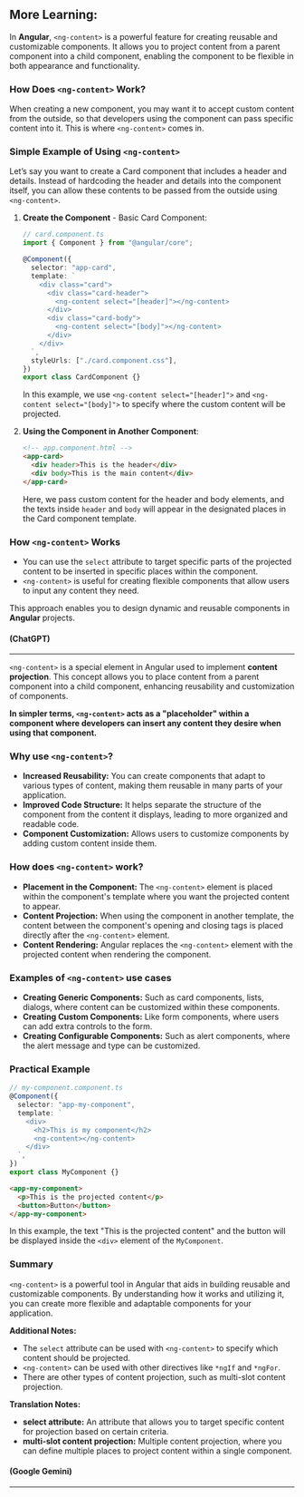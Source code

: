 ## More Learning:

In **Angular**, `<ng-content>` is a powerful feature for creating reusable and customizable components. It allows you to project content from a parent component into a child component, enabling the component to be flexible in both appearance and functionality.

### How Does `<ng-content>` Work?

When creating a new component, you may want it to accept custom content from the outside, so that developers using the component can pass specific content into it. This is where `<ng-content>` comes in.

### Simple Example of Using `<ng-content>`

Let’s say you want to create a Card component that includes a header and details. Instead of hardcoding the header and details into the component itself, you can allow these contents to be passed from the outside using `<ng-content>`.

1. **Create the Component** - Basic Card Component:

   ```typescript
   // card.component.ts
   import { Component } from "@angular/core";

   @Component({
     selector: "app-card",
     template: `
       <div class="card">
         <div class="card-header">
           <ng-content select="[header]"></ng-content>
         </div>
         <div class="card-body">
           <ng-content select="[body]"></ng-content>
         </div>
       </div>
     `,
     styleUrls: ["./card.component.css"],
   })
   export class CardComponent {}
   ```

   In this example, we use `<ng-content select="[header]">` and `<ng-content select="[body]">` to specify where the custom content will be projected.

2. **Using the Component in Another Component**:

   ```html
   <!-- app.component.html -->
   <app-card>
     <div header>This is the header</div>
     <div body>This is the main content</div>
   </app-card>
   ```

   Here, we pass custom content for the header and body elements, and the texts inside `header` and `body` will appear in the designated places in the Card component template.

### How `<ng-content>` Works

- You can use the `select` attribute to target specific parts of the projected content to be inserted in specific places within the component.
- `<ng-content>` is useful for creating flexible components that allow users to input any content they need.

This approach enables you to design dynamic and reusable components in **Angular** projects.

#### (ChatGPT)

---

`<ng-content>` is a special element in Angular used to implement **content projection**. This concept allows you to place content from a parent component into a child component, enhancing reusability and customization of components.

**In simpler terms, `<ng-content>` acts as a "placeholder" within a component where developers can insert any content they desire when using that component.**

### Why use `<ng-content>`?

- **Increased Reusability:** You can create components that adapt to various types of content, making them reusable in many parts of your application.
- **Improved Code Structure:** It helps separate the structure of the component from the content it displays, leading to more organized and readable code.
- **Component Customization:** Allows users to customize components by adding custom content inside them.

### How does `<ng-content>` work?

- **Placement in the Component:** The `<ng-content>` element is placed within the component's template where you want the projected content to appear.
- **Content Projection:** When using the component in another template, the content between the component's opening and closing tags is placed directly after the `<ng-content>` element.
- **Content Rendering:** Angular replaces the `<ng-content>` element with the projected content when rendering the component.

### Examples of `<ng-content>` use cases

- **Creating Generic Components:** Such as card components, lists, dialogs, where content can be customized within these components.
- **Creating Custom Components:** Like form components, where users can add extra controls to the form.
- **Creating Configurable Components:** Such as alert components, where the alert message and type can be customized.

### Practical Example

```typescript
// my-component.component.ts
@Component({
  selector: "app-my-component",
  template: `
    <div>
      <h2>This is my component</h2>
      <ng-content></ng-content>
    </div>
  `,
})
export class MyComponent {}
```

```html
<app-my-component>
  <p>This is the projected content</p>
  <button>Button</button>
</app-my-component>
```

In this example, the text "This is the projected content" and the button will be displayed inside the `<div>` element of the `MyComponent`.

### Summary

`<ng-content>` is a powerful tool in Angular that aids in building reusable and customizable components. By understanding how it works and utilizing it, you can create more flexible and adaptable components for your application.

**Additional Notes:**

- The `select` attribute can be used with `<ng-content>` to specify which content should be projected.
- `<ng-content>` can be used with other directives like `*ngIf` and `*ngFor`.
- There are other types of content projection, such as multi-slot content projection.

**Translation Notes:**

- **select attribute:** An attribute that allows you to target specific content for projection based on certain criteria.
- **multi-slot content projection:** Multiple content projection, where you can define multiple places to project content within a single component.

#### (Google Gemini)

---
